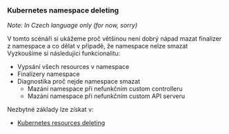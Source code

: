 ### Kubernetes namespace deleting
_Note: In Czech language only (for now, sorry)_

V tomto scénáři si ukážeme proč většinou není dobrý nápad mazat finalizer z namespace a co dělat v případě, že namespace nelze smazat
<br>
Vyzkoušíme si následující funkcionalitu:
- Vypsání všech resources v namespace
- Finalizery namespace
- Diagnostika proč nejde namespace smazat
    - Mazání namespace při nefunkčním custom controlleru
    - Mazání namespace při nefunkčním custom API serveru

Nezbytné základy lze získat v:
- [Kubernetes resources deleting](https://killercoda.com/michalr/course/k8s-scenarios/delete-resources)
